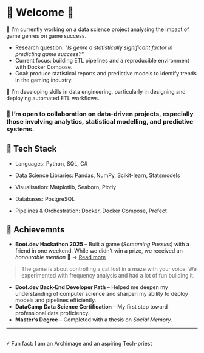 # 👋 Welcome 👋

🔭 I’m currently working on a data science project analysing the impact of game genres on game success.
- Research question: *"Is genre a statistically significant factor in predicting game success?"*
- Current focus: building ETL pipelines and a reproducible environment with Docker Compose.
- Goal: produce statistical reports and predictive models to identify trends in the gaming industry.

🌱 I’m developing skills in data engineering, particularly in designing and deploying automated ETL workflows.

### 🤝 I’m open to collaboration on data-driven projects, especially those involving analytics, statistical modelling, and predictive systems.


## 🔧 Tech Stack

- Languages: Python, SQL, C#

- Data Science Libraries: Pandas, NumPy, Scikit-learn, Statsmodels

- Visualisation: Matplotlib, Seaborn, Plotly

- Databases: PostgreSQL

- Pipelines & Orchestration: Docker, Docker Compose, Prefect

## 🌟 Achievemnts

  - **Boot.dev Hackathon 2025** – Built a game (*Screaming Pussies*) with a friend in one weekend. While we didn’t win a prize, we received an *honourable mention* 🎉 → [Read more](https://blog.boot.dev/news/hackathon-2025/)  
   > The game is about controlling a cat lost in a maze with your voice. We experimented with frequency analysis and had a lot of fun building it.  

- **Boot.dev Back-End Developer Path** – Helped me deepen my understanding of computer science and sharpen my ability to deploy models and pipelines efficiently.
- **DataCamp Data Science Certification** – My first step toward professional data proficiency.  
- **Master’s Degree** – Completed with a thesis on *Social Memory*.  

---

##

⚡ Fun fact: I am an Archimage and an aspiring Tech-priest
<!--
**A-thanasios/A-thanasios** is a ✨ _special_ ✨ repository because its `README.md` (this file) appears on your GitHub profile.

Here are some ideas to get you started:

- 🔭 I’m currently working on ...
- 🌱 I’m currently learning ...
- 👯 I’m looking to collaborate on ...
- 🤔 I’m looking for help with ...
- 💬 Ask me about ...
- 📫 How to reach me: ...
- 😄 Pronouns: ...
- ⚡ Fun fact: ...
-->

